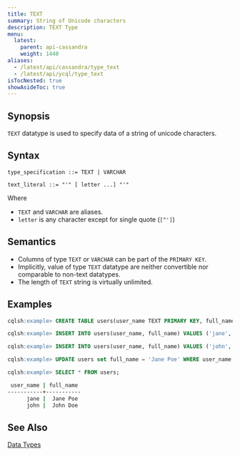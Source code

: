 ```yaml
---
title: TEXT
summary: String of Unicode characters
description: TEXT Type
menu:
  latest:
    parent: api-cassandra
    weight: 1440
aliases:
  - /latest/api/cassandra/type_text
  - /latest/api/ycql/type_text
isTocNested: true
showAsideToc: true
---
```


## Synopsis
`TEXT` datatype is used to specify data of a string of unicode characters.

## Syntax
```
type_specification ::= TEXT | VARCHAR

text_literal ::= "'" [ letter ...] "'"
```

Where 

- `TEXT` and `VARCHAR` are aliases.
- `letter` is any character except for single quote (`[^']`)

## Semantics

- Columns of type `TEXT` or `VARCHAR` can be part of the `PRIMARY KEY`.
- Implicitly, value of type `TEXT` datatype are neither convertible nor comparable to non-text datatypes.
- The length of `TEXT` string is virtually unlimited.

## Examples

```{.sql .copy .separator-gt}
cqlsh:example> CREATE TABLE users(user_name TEXT PRIMARY KEY, full_name VARCHAR);
```
```{.sql .copy .separator-gt}
cqlsh:example> INSERT INTO users(user_name, full_name) VALUES ('jane', 'Jane Doe');
```
```{.sql .copy .separator-gt}
cqlsh:example> INSERT INTO users(user_name, full_name) VALUES ('john', 'John Doe');
```
```{.sql .copy .separator-gt}
cqlsh:example> UPDATE users set full_name = 'Jane Poe' WHERE user_name = 'jane';
```
```{.sql .copy .separator-gt}
cqlsh:example> SELECT * FROM users;
```
```sh
 user_name | full_name
-----------+-----------
      jane |  Jane Poe
      john |  John Doe
```

## See Also

[Data Types](..#datatypes)

